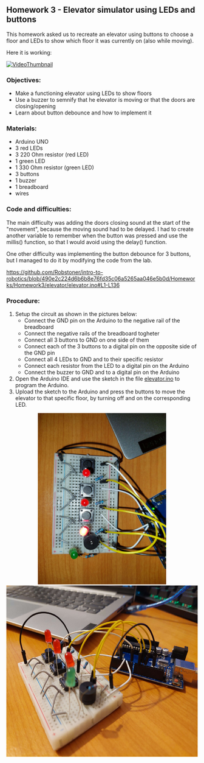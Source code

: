 ## Homework 3 - Elevator simulator using LEDs and buttons

This homework asked us to recreate an elevator using buttons to choose a floor and LEDs to show which floor it was currently on (also while moving).

Here it is working:

[![VideoThumbnail](https://img.youtube.com/vi/oSpx1KY0b00/hqdefault.jpg)](https://youtu.be/oSpx1KY0b00)

### Objectives:

- Make a functioning elevator using LEDs to show floors
- Use a buzzer to semnify that he elevator is moving or that the doors are closing/opening
- Learn about button debounce and how to implement it

### Materials:

- Arduino UNO
- 3 red LEDs
- 3 220 Ohm resistor (red LED)
- 1 green LED
- 1 330 Ohm resistor (green LED)
- 3 buttons
- 1 buzzer
- 1 breadboard
- wires

### Code and difficulties:

The main difficulty was adding the doors closing sound at the start of the "movement", because the moving sound had to be delayed. I had to create another variable to remember when the button was pressed and use the millis() function, so that I would avoid using the delay() function.

One other difficulty was implementing the button debounce for 3 buttons, but I managed to do it by modifying the code from the lab.

https://github.com/Robstoner/intro-to-robotics/blob/490e2c224d6b6b8e76fd35c06a5265aa046e5b0d/Homeworks/Homework3/elevator/elevator.ino#L1-L136

### Procedure:

1. Setup the circuit as shown in the pictures below:
   - Connect the GND pin on the Arduino to the negative rail of the breadboard
   - Connect the negative rails of the breadboard togheter
   - Connect all 3 buttons to GND on one side of them
   - Connect each of the 3 buttons to a digital pin on the opposite side of the GND pin
   - Connect all 4 LEDs to GND and to their specific resistor
   - Connect each resistor from the LED to a digital pin on the Arduino
   - Connect the buzzer to GND and to a digital pin on the Arduino
2. Open the Arduino IDE and use the sketch in the file [elevator.ino](elevator/elevator.ino) to program the Arduino.
3. Upload the sketch to the Arduino and press the buttons to move the elevator to that specific floor, by turning off and on the corresponding LED.

<p align="middle" float="left">
   <img src="Topdown_Breadboard.jpg" height="450px" />
   <img src="Pinout_and_Breadboard.jpg" height="450px" />
</p>
